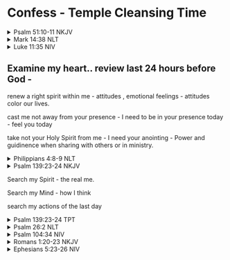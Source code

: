 # Confess - Temple Cleansing Time

<details><summary>Psalm 51:10-11 NKJV</summary>Create in me a clean heart, O God, And renew a steadfast spirit within me. [11] Do not cast me away from Your presence, And do not take Your Holy Spirit from me. </details>

<details><summary>Mark 14:38 NLT</summary>Keep watch and pray, so that you will not give in to temptation. For the spirit is willing, but the body is weak."</details>

<details><summary>Luke 11:35 NIV</summary> See to it, then, that the light within you is not darkness.</details>

## Examine my heart.. review last 24 hours before God -  

renew a right spirit within me  - attitudes , emotional feelings - attitudes color our lives.

cast me not away from your presence - I need to be in your presence today - feel you today

take not your Holy Spirit from me - I need your anointing - Power and guidinence when sharing with others or in ministry.

<details><summary>Philippians 4:8-9 NLT </summary>And now, dear brothers and sisters, one final thing. Fix your thoughts on what is true, and honorable, and right, and pure, and lovely, and admirable. Think about things that are excellent and worthy of praise. [9] Keep putting into practice all you learned and received from me-everything you heard from me and saw me doing. Then the God of peace will be with you. </details>

<details><summary>Psalm 139:23-24 NKJV </summary>Search me, O God, and know my heart; Try me, and know my anxieties; [24] And see if there is any wicked way in me, And lead me in the way everlasting. </details>

Search my Spirit - the real me.

Search my Mind - how I think

search my actions of the last day

<details><summary>Psalm 139:23-24 TPT </summary>God, I invite your searching gaze into my heart. Examine me through and through; find out everything that may be hidden within me. Put me to the test and sift through all my anxious cares. [24] See if there is any path of pain I'm walking on, and lead me back to your glorious, everlasting ways- the path that brings me back to you. </details>

<details><summary>Psalm 26:2 NLT </summary>Put me on trial, LORD, and cross-examine me. Test my motives and my heart. </details>

<details><summary>Psalm 104:34 NIV </summary>May my meditation be pleasing to him, as I rejoice in the Lord . </details>

<details><summary>Romans 1:20-23 NKJV </summary>For since the creation of the world His invisible attributes are clearly seen, being understood by the things that are made, even His eternal power and Godhead, so that they are without excuse, [21] because, although they knew God, they did not glorify Him as God, nor were thankful, but became futile in their thoughts, and their foolish hearts were darkened. [22] Professing to be wise, they became fools, [23] and changed the glory of the incorruptible God into an image made like corruptible man-and birds and four-footed animals and creeping things. </details>

<details><summary>Ephesians 5:23-26 NIV </summary>For the husband is the head of the wife as Christ is the head of the church, his body, of which he is the Savior. [24] Now as the church submits to Christ, so also wives should submit to their husbands in everything. [25] Husbands, love your wives, just as Christ loved the church and gave himself up for her [26] to make her holy, cleansing her by the washing with water through the word, </details>
